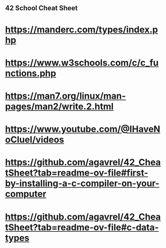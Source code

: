 ## 42 School Cheat Sheet 

# https://manderc.com/types/index.php
# https://www.w3schools.com/c/c_functions.php
# https://man7.org/linux/man-pages/man2/write.2.html

# https://www.youtube.com/@IHaveNoClueI/videos

# https://github.com/agavrel/42_CheatSheet?tab=readme-ov-file#first-by-installing-a-c-compiler-on-your-computer
# https://github.com/agavrel/42_CheatSheet?tab=readme-ov-file#c-data-types




